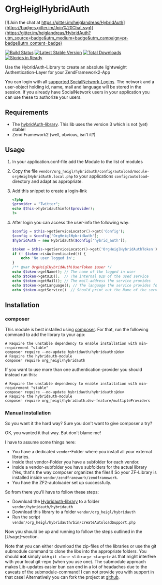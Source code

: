 # OrgHeiglHybridAuth

[![Join the chat at https://gitter.im/heiglandreas/HybridAuth](https://badges.gitter.im/Join%20Chat.svg)](https://gitter.im/heiglandreas/HybridAuth?utm_source=badge&utm_medium=badge&utm_campaign=pr-badge&utm_content=badge)

[![Build Status](https://travis-ci.org/heiglandreas/HybridAuth.png?branch=master)](https://travis-ci.org/heiglandreas/HybridAuth)
[![Latest Stable Version](https://poser.pugx.org/org_heigl/hybridauth/v/stable.png)](https://packagist.org/packages/org_heigl/hybridauth)
[![Total Downloads](https://poser.pugx.org/org_heigl/hybridauth/downloads.png)](https://packagist.org/packages/org_heigl/hybridauth)
[![Stories in Ready](https://badge.waffle.io/heiglandreas/HybridAuth.png?label=ready)](https://waffle.io/heiglandreas/HybridAuth)  


Use the HybridAuth-Library to create an absolute lightweight Authentication-Layer
for your ZendFramework2-App

You can login with all [supported SocialNetwork-Logins](http://hybridauth.sourceforge.net/userguide.html).
The network and a user-object holding id, name, mail and language will be stored in the session. If you already have
SocialNetwork users in your application you can use these to authorize your users.

## Requirements

* The [hybridAuth-library](http://hybridauth.sourceforge.net). This lib uses the version 3 which is not (yet) stable!
* Zend Framework2 (well, obvious, isn't it?)

## Usage

1. In your application.conf-file add the Module to the list of modules
2. Copy the file ```vendor/org_heigl/hybridauth/config/autoload/module-orgHeiglHybridAuth.local.php``` to your
    applications ```config/autoload```-directory and adapt as appropriate.
3. Add this snippet to create a login-link

    ```php
    <?php
    $provider = "Twitter";
    echo $this->hybridauthinfo($provider);
    ?>
    ```

4. After login you can access the user-info the following way:

    ```php
    $config = $this->getServiceLocator()->get('Config');
    $config = $config['OrgHeiglHybridAuth'];
    $hybridAuth = new Hybridauth($config['hybrid_auth']);

    $token = $this->getServiceLocator()->get('OrgHeiglHybridAuthToken');
    if (! $token->isAuthenticated()) {
        echo 'No user logged in';
    }
    /** @var OrgHeiglHybridAuth\UserToken $user */
    echo $token->getName(); // The name of the logged in user
    echo $token->getUID();  // The internal UID of the used service
    echo $token->getMail(); // The mail-address the service provides
    echo $token->getLanguage(); // The language the service provides for the user
    echo $token->getService()  // Should print out the Name of the service provider.
    ```

## Installation

### composer

This module is best installed using [composer](http://packagist.org/packages/org_heigl/hybridauth).
For that, run the following command to add the library to your app:

    # Require the unstable dependency to enable installation with min-requirement "stable"
    composer require --no-update hybridauth/hybridauth:@dev
    # Require the hybridauth-module
    composer require org_heigl/hybridauth
    
If you want to use more than one authentication-provider you should instead run this:

    # Require the unstable dependency to enable installation with min-requirement "stable"
    composer require --no-update hybridauth/hybridauth:@dev
    # Require the hybridauth-module
    composer require org_heigl/hybridauth:dev-feature/multipleProviders

### Manual installation

So you want it the hard way? Sure you don't want to give composer a try?

OK, you wanted it that way. But don't blame me!

I have to assume some things here:

* You have a dedicated ```vendor```-Folder where you install all your external libraries.
* Inside that vendor-Folder you have a subfolder for each vendor.
* Inside a vendor-subfolder you have subfolders for the actual library
  (Yes, that's the way composer organizes the files!)
  So your ZF-Library is installed inside ```vendor/zendframework/zendframework```.
* You have the ZF2-autoloader set up successfully.

So from there you'll have to follow these steps:

* Download the [Hybridauth-library](http://hybridauth.sourceforge.net/) to a folder ```vendor/hybridauth/hybridauth```
* Download this library to a folder ```vendor/org_heigl/hybridauth```
* Run the script ```vendor/org_heigl/hybridauth/bin/createAutoloadSupport.php```

Now you should be up and running to follow the steps outlined in the [Usage]-section.

Note that you can either download the zip-files of the libraries or use the git submodule command to clone the
libs into the appropriate folders. You should **not** simply use ```git clone <library> <target>``` as that might
interfere with your local git-repo (when you use one). The submodule approach makes Lib-updates easier bun can
end in a lot of headaches due to the caveats of the submodule-command! I can not provide you with support in that case!
Alternatively you can fork the project at [github](https://github.com/heiglandreas/OrgHeiglHybridAuth).


